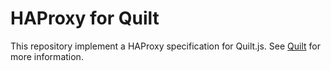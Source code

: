 HAProxy for Quilt
=================

This repository implement a HAProxy specification for Quilt.js.  See
[Quilt](http://quilt.io) for more information.
